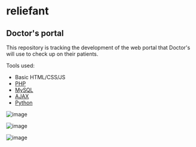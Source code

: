 # reliefant
## Doctor's portal

This repository is tracking the development of the web portal that Doctor's will use to check up on their patients.

Tools used:
* Basic HTML/CSS/JS
* [PHP](https://www.php.net/)
* [MySQL](https://www.mysql.com/)
* [AJAX](https://www.w3schools.com/js/js_ajax_intro.asp)
* [Python](https://www.python.org/)

![image](https://user-images.githubusercontent.com/94012292/175524063-61eeb3fc-4f68-4fa3-987f-2e803ebeba33.png)

![image](https://user-images.githubusercontent.com/94012292/175525429-9d453024-15f9-4e21-bf0f-be8261fb53e6.png)

![image](https://user-images.githubusercontent.com/94012292/175525484-2420e161-1218-4931-a80b-4933aa3fe346.png)


